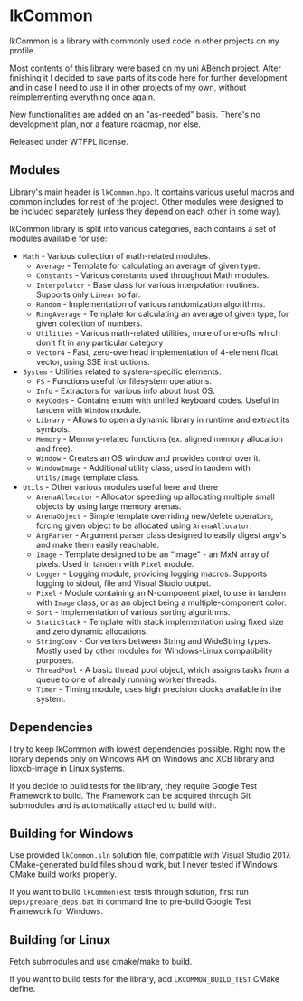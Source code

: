 lkCommon
========

lkCommon is a library with commonly used code in other projects on my profile.

Most contents of this library were based on my [uni ABench project](https://github.com/lkostyra/abench).
After finishing it I decided to save parts of its code here for further development and
in case I need to use it in other projects of my own, without reimplementing everything
once again.

New functionalities are added on an "as-needed" basis. There's no development plan,
nor a feature roadmap, nor else.

Released under WTFPL license.

Modules
-------

Library's main header is `lkCommon.hpp`. It contains various useful macros and common includes for rest
of the project. Other modules were designed to be included separately (unless they depend on each other
in some way).

lkCommon library is split into various categories, each contains a set of modules available for use:
* `Math` - Various collection of math-related modules.
  * `Average` - Template for calculating an average of given type.
  * `Constants` - Various constants used throughout Math modules.
  * `Interpolator` - Base class for various interpolation routines. Supports only `Linear` so far.
  * `Random` - Implementation of various randomization algorithms.
  * `RingAverage` - Template for calculating an average of given type, for given collection of numbers.
  * `Utilities` - Various math-related utilities, more of one-offs which don't fit in any particular category
  * `Vector4` - Fast, zero-overhead implementation of 4-element float vector, using SSE instructions.
* `System` - Utilities related to system-specific elements.
  * `FS` - Functions useful for filesystem operations.
  * `Info` - Extractors for various info about host OS.
  * `KeyCodes` - Contains enum with unified keyboard codes. Useful in tandem with `Window` module.
  * `Library` - Allows to open a dynamic library in runtime and extract its symbols.
  * `Memory` - Memory-related functions (ex. aligned memory allocation and free).
  * `Window` - Creates an OS window and provides control over it.
  * `WindowImage` - Additional utility class, used in tandem with `Utils/Image` template class.
* `Utils` - Other various modules useful here and there
  * `ArenaAllocator` - Allocator speeding up allocating multiple small objects by using large memory arenas.
  * `ArenaObject` - Simple template overriding new/delete operators, forcing given object to be allocated using `ArenaAllocator`.
  * `ArgParser` - Argument parser class designed to easily digest argv's and make them easily reachable.
  * `Image` - Template designed to be an "image" - an MxN array of pixels. Used in tandem with `Pixel` module.
  * `Logger` - Logging module, providing logging macros. Supports logging to stdout, file and Visual Studio output.
  * `Pixel` - Module containing an N-component pixel, to use in tandem with `Image` class, or as an object being a multiple-component color.
  * `Sort` - Implementation of various sorting algorithms.
  * `StaticStack` - Template with stack implementation using fixed size and zero dynamic allocations.
  * `StringConv` - Converters between String and WideString types. Mostly used by other modules for Windows-Linux compatibility purposes.
  * `ThreadPool` - A basic thread pool object, which assigns tasks from a queue to one of already running worker threads.
  * `Timer` - Timing module, uses high precision clocks available in the system.


Dependencies
------------

I try to keep lkCommon with lowest dependencies possible. Right now the library
depends only on Windows API on Windows and XCB library and libxcb-image in Linux systems.

If you decide to build tests for the library, they require Google Test Framework
to build. The Framework can be acquired through Git submodules and is automatically
attached to build with.


Building for Windows
--------------------

Use provided `lkCommon.sln` solution file, compatible with Visual Studio 2017. CMake-generated build files should work, but I never tested
if Windows CMake build works properly.

If you want to build `lkCommonTest` tests through solution, first run `Deps/prepare_deps.bat` in command line to pre-build Google Test Framework
for Windows.

Building for Linux
------------------

Fetch submodules and use cmake/make to build.

If you want to build tests for the library, add `LKCOMMON_BUILD_TEST` CMake define.
